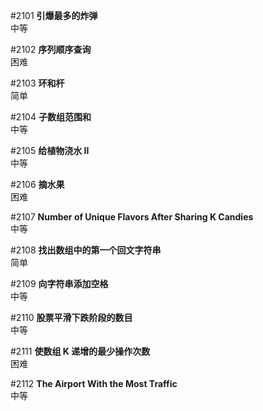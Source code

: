 #2101 **引爆最多的炸弹**  
中等

#2102 **序列顺序查询**  
困难

#2103 **环和杆**  
简单

#2104 **子数组范围和**  
中等

#2105 **给植物浇水 II**  
中等

#2106 **摘水果**  
困难

#2107 **Number of Unique Flavors After Sharing K Candies**  
中等

#2108 **找出数组中的第一个回文字符串**  
简单

#2109 **向字符串添加空格**  
中等

#2110 **股票平滑下跌阶段的数目**  
中等

#2111 **使数组 K 递增的最少操作次数**  
困难

#2112 **The Airport With the Most Traffic**  
中等
